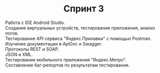 <h1 align="center"> Спринт 3 </h1>
Работа с IDE Android Studio. </br> 
Создание виртуальных устройств, тестирование приложения, анализ логов. </br>
Тестирование API сервиса "Яндекс.Прилавки" с помощью Postman. </br>
Изучение документации в ApiDoc и Swagger. </br>
Протоколы REST и SOAP. </br>
JSON и XML. </br>
Тестирование мобильного приложения "Яндекс.Метро". </br>
Составление баг-репортов по результатам тестирования.
